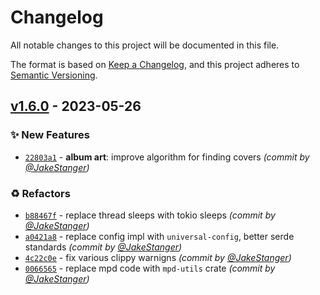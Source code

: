 # Changelog
All notable changes to this project will be documented in this file.

The format is based on [Keep a Changelog](https://keepachangelog.com/en/1.0.0/),
and this project adheres to [Semantic Versioning](https://semver.org/spec/v2.0.0.html).

## [v1.6.0] - 2023-05-26
### :sparkles: New Features
- [`22803a1`](https://github.com/JakeStanger/mpd-discord-rpc/commit/22803a10b916d3b2e603e602939908fac71846fe) - **album art**: improve algorithm for finding covers *(commit by [@JakeStanger](https://github.com/JakeStanger))*

### :recycle: Refactors
- [`b88467f`](https://github.com/JakeStanger/mpd-discord-rpc/commit/b88467f48e193e10d0c8ca7ded84b7d112febf35) - replace thread sleeps with tokio sleeps *(commit by [@JakeStanger](https://github.com/JakeStanger))*
- [`a0421a8`](https://github.com/JakeStanger/mpd-discord-rpc/commit/a0421a8d8dab16193c337d0d103d9b29290ef8a1) - replace config impl with `universal-config`, better serde standards *(commit by [@JakeStanger](https://github.com/JakeStanger))*
- [`4c22c0e`](https://github.com/JakeStanger/mpd-discord-rpc/commit/4c22c0ebc1c6382832566efb9c58498fe086ba75) - fix various clippy warnigns *(commit by [@JakeStanger](https://github.com/JakeStanger))*
- [`0066565`](https://github.com/JakeStanger/mpd-discord-rpc/commit/006656572f679dab18691db4b014d626f3ab5029) - replace mpd code with `mpd-utils` crate *(commit by [@JakeStanger](https://github.com/JakeStanger))*


[v1.6.0]: https://github.com/JakeStanger/mpd-discord-rpc/compare/v1.5.4b...v1.6.0